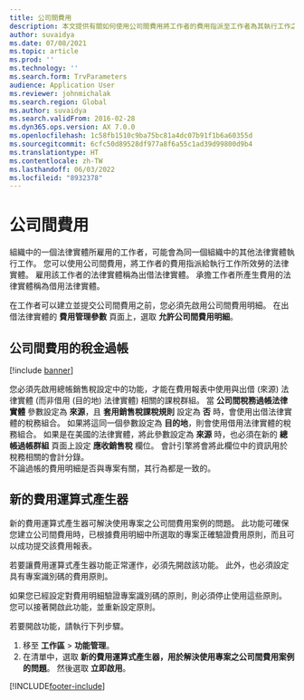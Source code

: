 ```yaml
---
title: 公司間費用
description: 本文提供有關如何使用公司間費用將工作者的費用指派至工作者為其執行工作之法律實體的資訊。
author: suvaidya
ms.date: 07/08/2021
ms.topic: article
ms.prod: ''
ms.technology: ''
ms.search.form: TrvParameters
audience: Application User
ms.reviewer: johnmichalak
ms.search.region: Global
ms.author: suvaidya
ms.search.validFrom: 2016-02-28
ms.dyn365.ops.version: AX 7.0.0
ms.openlocfilehash: 1c58fb1510c9ba75bc81a4dc07b91f1b6a60355d
ms.sourcegitcommit: 6cfc50d89528df977a8f6a55c1ad39d99800d9b4
ms.translationtype: HT
ms.contentlocale: zh-TW
ms.lasthandoff: 06/03/2022
ms.locfileid: "8932378"
---
```

# <a name="intercompany-expenses"></a>公司間費用

組織中的一個法律實體所雇用的工作者，可能會為同一個組織中的其他法律實體執行工作。 您可以使用公司間費用，將工作者的費用指派給執行工作所效勞的法律實體。 雇用該工作者的法律實體稱為出借法律實體。 承擔工作者所產生費用的法律實體稱為借用法律實體。 

在工作者可以建立並提交公司間費用之前，您必須先啟用公司間費用明細。 在出借法律實體的 **費用管理參數** 頁面上，選取 **允許公司間費用明細**。 

## <a name="tax-posting-for-intercompany-expenses"></a>公司間費用的稅金過帳

[!include [banner](../includes/banner.md)]

您必須先啟用總帳銷售稅設定中的功能，才能在費用報表中使用與出借 (來源) 法律實體 (而非借用 (目的地) 法律實體) 相關的課稅群組。 當 **公司間稅務過帳法律實體** 參數設定為 **來源**，且 **套用銷售稅課稅規則** 設定為 **否** 時，會使用出借法律實體的稅務組合。 如果將這同一個參數設定為 **目的地**，則會使用借用法律實體的稅務組合。 如果是在美國的法律實體，將此參數設定為 **來源** 時，也必須在新的 **總帳過帳群組** 頁面上設定 **應收銷售稅** 欄位。 會計引擎將會將此欄位中的資訊用於稅務相關的會計分錄。   
不論過帳的費用明細是否與專案有關，其行為都是一致的。  

## <a name="new-expense-expression-builder"></a>新的費用運算式產生器

新的費用運算式產生器可解決使用專案之公司間費用案例的問題。 此功能可確保您建立公司間費用時，已根據費用明細中所選取的專案正確驗證費用原則，而且可以成功提交該費用報表。

若要讓費用運算式產生器功能正常運作，必須先開啟該功能。 此外，也必須設定具有專案識別碼的費用原則。

如果您已經設定對費用明細驗證專案識別碼的原則，則必須停止使用這些原則。 您可以接著開啟此功能，並重新設定原則。

若要開啟功能，請執行下列步驟。

1. 移至 **工作區** \> **功能管理**。
2. 在清單中，選取 **新的費用運算式產生器，用於解決使用專案之公司間費用案例的問題**。 然後選取 **立即啟用**。

[!INCLUDE[footer-include](../includes/footer-banner.md)]
